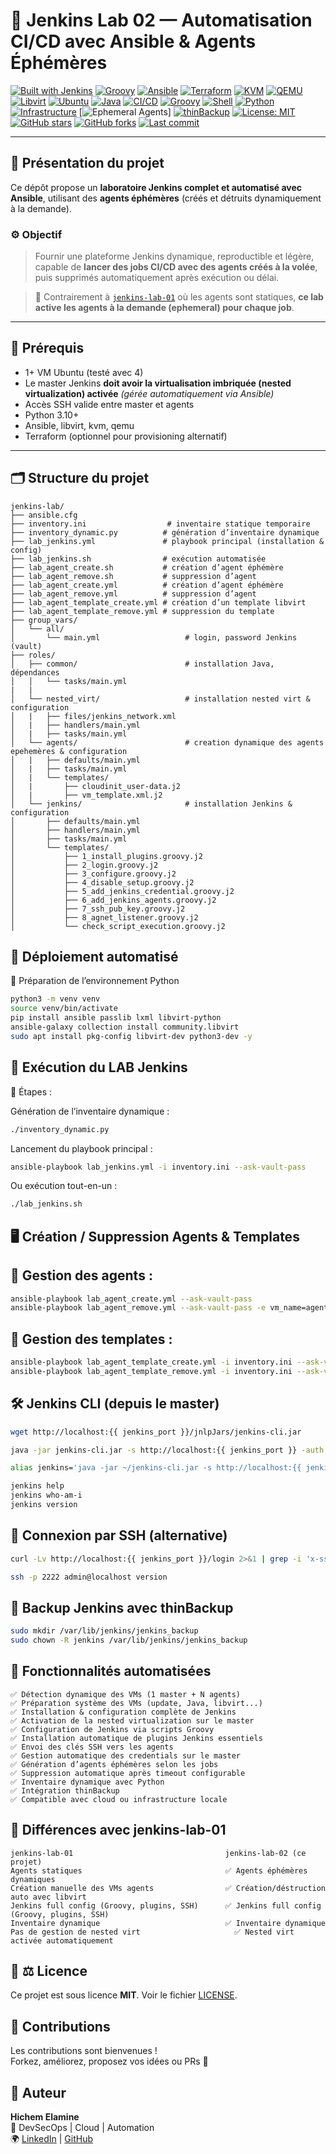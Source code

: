 # 🧪 Jenkins Lab 02 — Automatisation CI/CD avec Ansible & Agents Éphémères

[![Built with Jenkins](https://img.shields.io/badge/Built%20With-Jenkins-blue?logo=jenkins)](https://www.jenkins.io/)
[![Groovy](https://img.shields.io/badge/Script-Groovy-4298B8?logo=apache-groovy)](https://groovy-lang.org/)
[![Ansible](https://img.shields.io/badge/Automation-Ansible-EE0000?logo=ansible)](https://www.ansible.com/)
[![Terraform](https://img.shields.io/badge/Infra-Terraform-7B42BC?logo=terraform)](https://www.terraform.io/)
[![KVM](https://img.shields.io/badge/Virtualization-KVM-ff0000?logo=linux)](https://www.linux-kvm.org/)
[![QEMU](https://img.shields.io/badge/Emulation-QEMU-FF6600?logo=qemu)](https://www.qemu.org/)
[![Libvirt](https://img.shields.io/badge/API-libvirt-000000?logo=linux)](https://libvirt.org/)
[![Ubuntu](https://img.shields.io/badge/OS-Ubuntu-E95420?logo=ubuntu)](https://ubuntu.com/)
[![Java](https://img.shields.io/badge/Java-OpenJDK%2021-blue?logo=java)](https://openjdk.org/)
[![CI/CD](https://img.shields.io/badge/CI%2FCD-Automated-007ec6?logo=githubactions)](https://en.wikipedia.org/wiki/CI/CD)
[![Groovy](https://img.shields.io/badge/DSL-Groovy-8F4BFF?logo=groovy)](https://groovy-lang.org/)
[![Shell](https://img.shields.io/badge/Scripting-Bash-1f425f.svg?logo=gnubash)](https://www.gnu.org/software/bash/)
[![Python](https://img.shields.io/badge/Inventory-Python%203.10+-3670A0?logo=python)](https://python.org)
[![Infrastructure](https://img.shields.io/badge/Topology-Master--Agents-orange?logo=networkx)](https://www.jenkins.io/doc/book/using/using-agents/)
[![Ephemeral Agents](https://img.shields.io/badge/Agents-Ephemeral-lightgrey?logo=jenkins)]
[![thinBackup](https://img.shields.io/badge/Backup-thinBackup-2ECC71?logo=databricks)](https://plugins.jenkins.io/thinbackup/)
[![License: MIT](https://img.shields.io/badge/License-MIT-green.svg)](LICENSE)
[![GitHub stars](https://img.shields.io/github/stars/hichemlamine28/jenkins-lab-02?style=social)](https://github.com/hichemlamine28/jenkins-lab-02/stargazers)
[![GitHub forks](https://img.shields.io/github/forks/hichemlamine28/jenkins-lab-02?style=social)](https://github.com/hichemlamine28/jenkins-lab-02/network)
[![Last commit](https://img.shields.io/github/last-commit/hichemlamine28/jenkins-lab-02)](https://github.com/hichemlamine28/jenkins-lab-02/commits)

---

## 🚀 Présentation du projet

Ce dépôt propose un **laboratoire Jenkins complet et automatisé avec Ansible**, utilisant des **agents éphémères** (créés et détruits dynamiquement à la demande).

### ⚙️ Objectif

> Fournir une plateforme Jenkins dynamique, reproductible et légère, capable de **lancer des jobs CI/CD avec des agents créés à la volée**, puis supprimés automatiquement après exécution ou délai.

> 🔄 Contrairement à [`jenkins-lab-01`](https://github.com/hichemlamine28/jenkins-lab-01) où les agents sont statiques, **ce lab active les agents à la demande (ephemeral) pour chaque job**.

---

## 🧱 Prérequis

- 1+ VM Ubuntu (testé avec 4)
- Le master Jenkins **doit avoir la virtualisation imbriquée (nested virtualization) activée** *(gérée automatiquement via Ansible)*
- Accès SSH valide entre master et agents
- Python 3.10+
- Ansible, libvirt, kvm, qemu
- Terraform (optionnel pour provisioning alternatif)

---

## 🗂️ Structure du projet

```text
jenkins-lab/
├── ansible.cfg
├── inventory.ini                  # inventaire statique temporaire
├── inventory_dynamic.py          # génération d’inventaire dynamique
├── lab_jenkins.yml               # playbook principal (installation & config)
├── lab_jenkins.sh                # exécution automatisée
├── lab_agent_create.sh           # création d’agent éphémère
├── lab_agent_remove.sh           # suppression d’agent
├── lab_agent_create.yml          # création d’agent éphémère
├── lab_agent_remove.yml          # suppression d’agent
├── lab_agent_template_create.yml # création d’un template libvirt
├── lab_agent_template_remove.yml # suppression du template
├── group_vars/
│   └── all/
│       └── main.yml                   # login, password Jenkins (vault)
├── roles/
│   ├── common/                        # installation Java, dépendances
│   │   └── tasks/main.yml
|   |
│   └── nested_virt/                   # installation nested virt & configuration
│   |   ├── files/jenkins_network.xml
│   |   ├── handlers/main.yml
│   |   ├── tasks/main.yml
│   └── agents/                        # creation dynamique des agents epehemères & configuration
│   |   ├── defaults/main.yml
│   |   ├── tasks/main.yml
│   |   └── templates/
│   |       ├── cloudinit_user-data.j2
│   |       ├── vm_template.xml.j2
│   └── jenkins/                       # installation Jenkins & configuration
│       ├── defaults/main.yml
│       ├── handlers/main.yml
│       ├── tasks/main.yml
│       └── templates/
│           ├── 1_install_plugins.groovy.j2
│           ├── 2_login.groovy.j2
│           ├── 3_configure.groovy.j2
│           ├── 4_disable_setup.groovy.j2
│           ├── 5_add_jenkins_credential.groovy.j2
│           ├── 6_add_jenkins_agents.groovy.j2
│           ├── 7_ssh_pub_key.groovy.j2
│           ├── 8_agnet_listener.groovy.j2
│           └── check_script_execution.groovy.j2

```

## 🧪 Déploiement automatisé

🐍 Préparation de l’environnement Python
```bash
python3 -m venv venv
source venv/bin/activate
pip install ansible passlib lxml libvirt-python
ansible-galaxy collection install community.libvirt
sudo apt install pkg-config libvirt-dev python3-dev -y
```

## 🚀 Exécution du LAB Jenkins

📌 Étapes :

Génération de l’inventaire dynamique :

```bash
./inventory_dynamic.py
```

Lancement du playbook principal :

```bash
ansible-playbook lab_jenkins.yml -i inventory.ini --ask-vault-pass
```

Ou exécution tout-en-un :

```bash
./lab_jenkins.sh
```

## 🖥️ Création / Suppression Agents & Templates

## 🔧 Gestion des agents :

```bash
ansible-playbook lab_agent_create.yml --ask-vault-pass
ansible-playbook lab_agent_remove.yml --ask-vault-pass -e vm_name=agent_949f
```

## 🧱 Gestion des templates :

```bash
ansible-playbook lab_agent_template_create.yml -i inventory.ini --ask-vault-pass
ansible-playbook lab_agent_template_remove.yml -i inventory.ini --ask-vault-pass
```

## 🛠️ Jenkins CLI (depuis le master)

```bash
wget http://localhost:{{ jenkins_port }}/jnlpJars/jenkins-cli.jar

java -jar jenkins-cli.jar -s http://localhost:{{ jenkins_port }} -auth admin:password version

alias jenkins='java -jar ~/jenkins-cli.jar -s http://localhost:{{ jenkins_port }} -auth admin:password'

jenkins help
jenkins who-am-i
jenkins version
```

## 🔑 Connexion par SSH (alternative)

```bash
curl -Lv http://localhost:{{ jenkins_port }}/login 2>&1 | grep -i 'x-ssh-endpoint'

ssh -p 2222 admin@localhost version
```

## 💾 Backup Jenkins avec thinBackup

```bash
sudo mkdir /var/lib/jenkins/jenkins_backup
sudo chown -R jenkins /var/lib/jenkins/jenkins_backup
```



## 🧩 Fonctionnalités automatisées

```text
✅ Détection dynamique des VMs (1 master + N agents)
✅ Préparation système des VMs (update, Java, libvirt...)
✅ Installation & configuration complète de Jenkins
✅ Activation de la nested virtualization sur le master
✅ Configuration de Jenkins via scripts Groovy
✅ Installation automatique de plugins Jenkins essentiels
✅ Envoi des clés SSH vers les agents
✅ Gestion automatique des credentials sur le master
✅ Génération d’agents éphémères selon les jobs
✅ Suppression automatique après timeout configurable
✅ Inventaire dynamique avec Python
✅ Intégration thinBackup
✅ Compatible avec cloud ou infrastructure locale
```


## 🧠 Différences avec jenkins-lab-01

```text
jenkins-lab-01                                  jenkins-lab-02 (ce projet)
Agents statiques                                ✅ Agents éphémères dynamiques
Création manuelle des VMs agents                ✅ Création/déstruction auto avec libvirt
Jenkins full config (Groovy, plugins, SSH)      ✅ Jenkins full config (Groovy, plugins, SSH)
Inventaire dynamique                            ✅ Inventaire dynamique
Pas de gestion de nested virt	                  ✅ Nested virt activée automatiquement
```

## 📄 ⚖️ Licence

Ce projet est sous licence **MIT**. Voir le fichier [LICENSE](./LICENSE).



## 🤝 Contributions

Les contributions sont bienvenues !  
Forkez, améliorez, proposez vos idées ou PRs 🙏


## 👤 Auteur
**Hichem Elamine**  
💼 DevSecOps | Cloud | Automation  
🌍 [LinkedIn](https://www.linkedin.com/in/hichemlamine/) | [GitHub](https://github.com/hichemlamine28)
